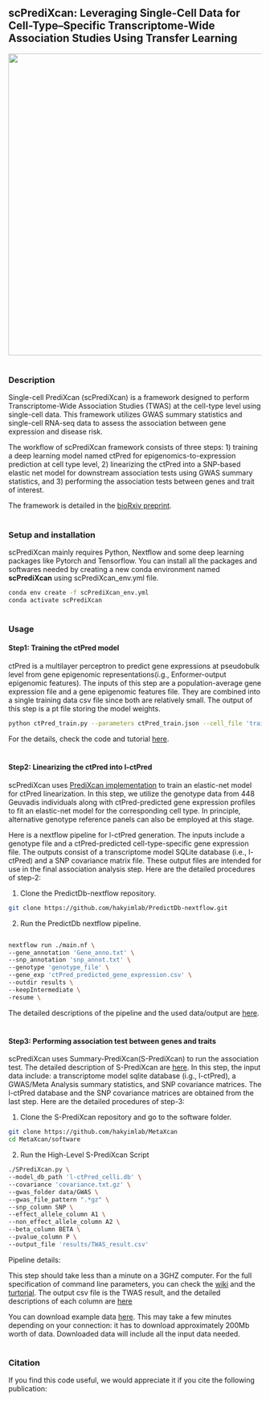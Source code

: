 ## scPrediXcan: Leveraging Single-Cell Data for Cell-Type–Specific Transcriptome-Wide Association Studies Using Transfer Learning  
<p align="center">
  <img height="600" src="Figures/scPrediXcan_workflow.png">
</p>

#
### Description 
Single-cell PrediXcan (scPrediXcan) is a framework designed to perform Transcriptome-Wide Association Studies (TWAS) at the cell-type level using single-cell data. This framework utilizes GWAS summary statistics and single-cell RNA-seq data to assess the association between gene expression and disease risk.

The workflow of scPrediXcan framework consists of three steps: 1) training a deep learning model named ctPred for epigenomics-to-expression prediction at cell type level, 2) linearizing the ctPred into a SNP-based elastic net model for downstream association tests using GWAS summary statistics, and 3) performing the association tests between genes and trait of interest. 

The framework is detailed in the [bioRxiv preprint]().

#
### Setup and installation
scPrediXcan mainly requires Python, Nextflow and some deep learning packages like Pytorch and Tensorflow. You can install all the packages and softwares needed by creating a new conda environment named **scPrediXcan** using scPrediXcan_env.yml file.
```bash
conda env create -f scPrediXcan_env.yml
conda activate scPrediXcan

```

#
### Usage

#### Step1: Training the ctPred model  
ctPred is a multilayer perceptron to predict gene expressions at pseudobulk level from gene epigenomic representations(i.g., Enformer-output epigenomic features). The inputs of this step are a population-average gene expression file and a gene epigenomic features file. They are combined into a single training data csv file since both are relatively small. The output of this step is a pt file storing the model weights.

```bash
python ctPred_train.py --parameters ctPred_train.json --cell_file 'training_data.csv'

```
For the details, check the code and tutorial [here](https://github.com/hakyimlab/scPrediXcan/tree/master/Scripts/ctPred).

#
#### Step2: Linearizing the ctPred into l-ctPred  
scPrediXcan uses [PrediXcan implementation](https://www.nature.com/articles/ng.3367) to train an elastic-net model for ctPred linearization. In this step, we utilize the genotype data from 448 Geuvadis individuals along with ctPred-predicted gene expression profiles to fit an elastic-net model for the corresponding cell type. In principle, alternative genotype reference panels can also be employed at this stage. 

Here is a nextflow pipeline for l-ctPred generation. The inputs include a genotype file and a ctPred-predicted cell-type-specific gene expression file. The outputs consist of a transcriptome model SQLite database (i.e., l-ctPred) and a SNP covariance matrix file. These output files are intended for use in the final association analysis step.
Here are the detailed procedures of step-2:

1) Clone the PredictDb-nextflow repository.
```bash
git clone https://github.com/hakyimlab/PredictDb-nextflow.git
```

2) Run the PredictDb nextflow pipeline.
```bash

nextflow run ./main.nf \
--gene_annotation 'Gene_anno.txt' \
--snp_annotation 'snp_annot.txt' \
--genotype 'genotype_file' \
--gene_exp 'ctPred_predicted_gene_expression.csv' \
--outdir results \
--keepIntermediate \
-resume \

```
The detailed descriptions of the pipeline and the used data/output are [here](https://github.com/hakyimlab/PredictDb-nextflow/blob/master/docs/usage.md).

#
#### Step3: Performing association test between genes and traits 

scPrediXcan uses Summary-PrediXcan(S-PrediXcan) to run the association test. The detailed description of S-PrediXcan are [here](https://github.com/hakyimlab/MetaXcan/wiki/S-PrediXcan-Command-Line-Tutorial). In this step, the input data include: a transcriptome model sqlite database (i.g., l-ctPred), a GWAS/Meta Analysis summary statistics, and SNP covariance matrices. The l-ctPred database and the SNP covariance matrices are obtained from the last step. Here are the detailed procedures of step-3:

1) Clone the S-PrediXcan repository and go to the software folder.
```bash
git clone https://github.com/hakyimlab/MetaXcan
cd MetaXcan/software
```

2) Run the High-Level S-PrediXcan Script
```bash
./SPrediXcan.py \
--model_db_path 'l-ctPred_celli.db' \
--covariance 'covariance.txt.gz' \
--gwas_folder data/GWAS \
--gwas_file_pattern ".*gz" \
--snp_column SNP \
--effect_allele_column A1 \
--non_effect_allele_column A2 \
--beta_column BETA \
--pvalue_column P \
--output_file 'results/TWAS_result.csv'
```

Pipeline details:

This step should take less than a minute on a 3GHZ computer. For the full specification of command line parameters, you can check the [wiki](https://github.com/hakyimlab/MetaXcan/wiki/MetaXcan's-Command-Line-Reference) and the [turtorial](https://github.com/hakyimlab/MetaXcan/wiki/S-PrediXcan-Command-Line-Tutorial). The output csv file is the TWAS result, and the detailed descriptions of each column are [here](https://github.com/hakyimlab/MetaXcan/wiki/S-PrediXcan-Command-Line-Tutorial)

You can download example data [here](https://uchicago.box.com/s/us7qhue3juubq66tktpogeansahxszg9). This may take a few minutes depending on your connection: it has to download approximately 200Mb worth of data. Downloaded data will include all the input data needed.


# 
### Citation
If you find this code useful, we would appreciate it if you cite the following publication: